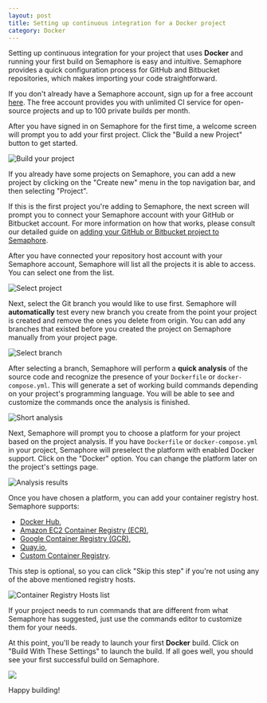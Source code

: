 ```yaml
---
layout: post
title: Setting up continuous integration for a Docker project
category: Docker
---
```


Setting up continuous integration for your project that uses **Docker** and
running your first build on Semaphore is easy and intuitive. Semaphore provides
a quick configuration process for GitHub and Bitbucket repositories, which makes
importing your code straightforward.

If you don't already have a Semaphore account, sign up for a free
account [here](/users/sign_up). The free account provides you with unlimited CI
service for open-source projects and up to 100 private builds per month.

After you have signed in on Semaphore for the first time, a welcome screen will
prompt you to add your first project. Click the "Build a new Project" button to
get started.

<img src="/docs/assets/img/adding-new-project/build-new-project.png" class="img-responsive img-bordered" alt="Build your project">

If you already have some projects on Semaphore, you can add a new project
by clicking on the "Create new" menu in the top navigation bar, and then
selecting "Project".

If this is the first project you're adding to Semaphore, the next screen will
prompt you to connect your Semaphore account with your GitHub or Bitbucket
account. For more information on how that works, please consult our detailed
guide on [adding your GitHub or Bitbucket project to
Semaphore](/docs/adding-github-bitbucket-project-to-semaphore.html).

After you have connected your repository host account with your Semaphore
account, Semaphore will list all the projects it is able to access. You can
select one from the list.

<img src="/docs/assets/img/adding-new-docker-project/select-project.png" class="img-responsive img-bordered" alt="Select project">

Next, select the Git branch you would like to use first. Semaphore will
**automatically** test every new branch you create from the point your project
is created and remove the ones you delete from origin. You can add any branches
that existed before you created the project on Semaphore manually from your
project page.

<img src="/docs/assets/img/adding-new-docker-project/select-branch.png" class="img-responsive img-bordered" alt="Select branch">

After selecting a branch, Semaphore will perform a **quick analysis** of the
source code and recognize the presence of your `Dockerfile` or
`docker-compose.yml`. This will generate a set of working build commands
depending on your project's programming language. You will be able to see and
customize the commands once the analysis is finished.

<img src="/docs/assets/img/adding-new-docker-project/short-analysis.png" class="img-responsive img-bordered" alt="Short analysis">

Next, Semaphore will prompt you to choose a platform for your project based on
the project analysis. If you have `Dockerfile` or `docker-compose.yml` in your
project, Semaphore will preselect the platform with enabled Docker support.
Click on the "Docker" option. You can change the platform later on the project's
settings page.

<img src="/docs/assets/img/adding-new-project/choose-platform-step.png" class="img-responsive img-bordered" alt="Analysis results">

Once you have chosen a platform, you can add your container registry host.
Semaphore supports:

 - [Docker Hub](/docs/docker/continuous-delivery-docker-hub.html),
 - [Amazon EC2 Container Registry (ECR)](/docs/docker/continuous-delivery-aws-container-registry.html),
 - [Google Container Registry (GCR)](/docs/docker/continuous-delivery-google-container-registry.html),
 - [Quay.io](/docs/docker/continuous-delivery-quayio.html),
 - [Custom Container Registry](/docs/docker/continuous-delivery-on-premise-container-registry.html).

This step is optional, so you can click "Skip this step" if you're not using any
of the above mentioned registry hosts.

<img src="/docs/assets/img/adding-new-project/docker-registry-hosts-list.png" class="img-responsive img-bordered" alt="Container Registry Hosts list">

If your project needs to run commands that are different from what Semaphore has
suggested, just use the commands editor to customize them for your needs.

At this point, you'll be ready to launch your first **Docker** build. Click on
"Build With These Settings" to launch the build. If all goes well, you should
see your first successful build on Semaphore.

<img src="/docs/assets/img/adding-new-docker-project/green-build.png" class="img-responsive img-bordered">

Happy building!
